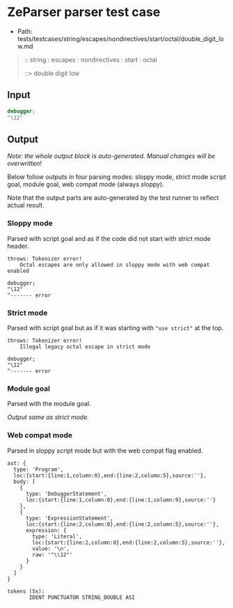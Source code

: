 # ZeParser parser test case

- Path: tests/testcases/string/escapes/nondirectives/start/octal/double_digit_low.md

> :: string : escapes : nondirectives : start : octal
>
> ::> double digit low
>
> 

## Input

`````js
debugger;
"\12"
`````

## Output

_Note: the whole output block is auto-generated. Manual changes will be overwritten!_

Below follow outputs in four parsing modes: sloppy mode, strict mode script goal, module goal, web compat mode (always sloppy).

Note that the output parts are auto-generated by the test runner to reflect actual result.

### Sloppy mode

Parsed with script goal and as if the code did not start with strict mode header.

`````
throws: Tokenizer error!
    Octal escapes are only allowed in sloppy mode with web compat enabled

debugger;
"\12"
^------- error
`````

### Strict mode

Parsed with script goal but as if it was starting with `"use strict"` at the top.

`````
throws: Tokenizer error!
    Illegal legacy octal escape in strict mode

debugger;
"\12"
^------- error
`````


### Module goal

Parsed with the module goal.

_Output same as strict mode._

### Web compat mode

Parsed in sloppy script mode but with the web compat flag enabled.

`````
ast: {
  type: 'Program',
  loc:{start:{line:1,column:0},end:{line:2,column:5},source:''},
  body: [
    {
      type: 'DebuggerStatement',
      loc:{start:{line:1,column:0},end:{line:1,column:9},source:''}
    },
    {
      type: 'ExpressionStatement',
      loc:{start:{line:2,column:0},end:{line:2,column:5},source:''},
      expression: {
        type: 'Literal',
        loc:{start:{line:2,column:0},end:{line:2,column:5},source:''},
        value: '\n',
        raw: '"\\12"'
      }
    }
  ]
}

tokens (5x):
       IDENT PUNCTUATOR STRING_DOUBLE ASI
`````

